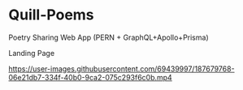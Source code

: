 # Quill-Poems
Poetry Sharing Web App (PERN + GraphQL+Apollo+Prisma)

Landing Page

https://user-images.githubusercontent.com/69439997/187679768-06e21db7-334f-40b0-9ca2-075c293f6c0b.mp4

